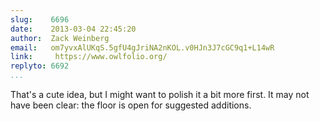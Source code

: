 ```yaml
---
slug:    6696
date:    2013-03-04 22:45:20
author:  Zack Weinberg
email:   om7yvxAlUKqS.5gfU4gJriNA2nKOL.v0HJn3J7cGC9q1+L14wR
link:     https://www.owlfolio.org/
replyto: 6692
...
```


That's a cute idea, but I might want to polish it a bit more first.
It may not have been clear: the floor is open for suggested additions.
